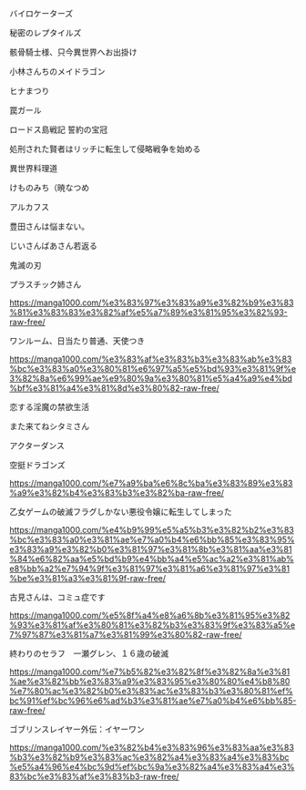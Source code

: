 バイロケーターズ

秘密のレプタイルズ

骸骨騎士様、只今異世界へお出掛け

小林さんちのメイドラゴン

ヒナまつり 

罠ガール

ロードス島戦記 誓約の宝冠 

処刑された賢者はリッチに転生して侵略戦争を始める

異世界料理道

けものみち（暁なつめ

アルカフス

豊田さんは悩まない。

じいさんばあさん若返る

鬼滅の刃

プラスチック姉さん

https://manga1000.com/%e3%83%97%e3%83%a9%e3%82%b9%e3%83%81%e3%83%83%e3%82%af%e5%a7%89%e3%81%95%e3%82%93-raw-free/

ワンルーム、日当たり普通、天使つき

https://manga1000.com/%e3%83%af%e3%83%b3%e3%83%ab%e3%83%bc%e3%83%a0%e3%80%81%e6%97%a5%e5%bd%93%e3%81%9f%e3%82%8a%e6%99%ae%e9%80%9a%e3%80%81%e5%a4%a9%e4%bd%bf%e3%81%a4%e3%81%8d%e3%80%82-raw-free/

恋する淫魔の禁欲生活

また来てねシタミさん

アクターダンス

空挺ドラゴンズ 

https://manga1000.com/%e7%a9%ba%e6%8c%ba%e3%83%89%e3%83%a9%e3%82%b4%e3%83%b3%e3%82%ba-raw-free/

乙女ゲームの破滅フラグしかない悪役令嬢に転生してしまった

https://manga1000.com/%e4%b9%99%e5%a5%b3%e3%82%b2%e3%83%bc%e3%83%a0%e3%81%ae%e7%a0%b4%e6%bb%85%e3%83%95%e3%83%a9%e3%82%b0%e3%81%97%e3%81%8b%e3%81%aa%e3%81%84%e6%82%aa%e5%bd%b9%e4%bb%a4%e5%ac%a2%e3%81%ab%e8%bb%a2%e7%94%9f%e3%81%97%e3%81%a6%e3%81%97%e3%81%be%e3%81%a3%e3%81%9f-raw-free/


古見さんは、コミュ症です

https://manga1000.com/%e5%8f%a4%e8%a6%8b%e3%81%95%e3%82%93%e3%81%af%e3%80%81%e3%82%b3%e3%83%9f%e3%83%a5%e7%97%87%e3%81%a7%e3%81%99%e3%80%82-raw-free/


終わりのセラフ　一瀬グレン、１６歳の破滅

https://manga1000.com/%e7%b5%82%e3%82%8f%e3%82%8a%e3%81%ae%e3%82%bb%e3%83%a9%e3%83%95%e3%80%80%e4%b8%80%e7%80%ac%e3%82%b0%e3%83%ac%e3%83%b3%e3%80%81%ef%bc%91%ef%bc%96%e6%ad%b3%e3%81%ae%e7%a0%b4%e6%bb%85-raw-free/

ゴブリンスレイヤー外伝：イヤーワン 

https://manga1000.com/%e3%82%b4%e3%83%96%e3%83%aa%e3%83%b3%e3%82%b9%e3%83%ac%e3%82%a4%e3%83%a4%e3%83%bc%e5%a4%96%e4%bc%9d%ef%bc%9a%e3%82%a4%e3%83%a4%e3%83%bc%e3%83%af%e3%83%b3-raw-free/






